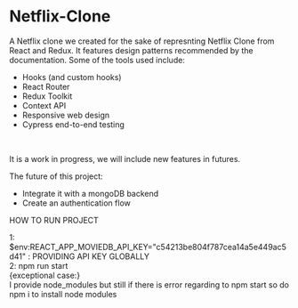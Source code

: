 # Netflix-Clone

A Netflix clone we created for the sake of represnting Netflix Clone from React and Redux. It features design
patterns recommended by the documentation. Some of the tools used include: <br />

- Hooks (and custom hooks)
- React Router
- Redux Toolkit
- Context API
- Responsive web design
- Cypress end-to-end testing

<br />

It is a work in progress, we will include new features in futures. <br />

The future of this project: <br />

- Integrate it with a mongoDB backend
- Create an authentication flow

HOW TO RUN PROJECT <br/>

1: $env:REACT_APP_MOVIEDB_API_KEY="c54213be804f787cea14a5e449ac5d41" : PROVIDING API KEY GLOBALLY <br/>
2: npm run start <br/>
{exceptional case:} <br/>
I provide node_modules but still if there is error regarding to npm start so do npm i to install node modules<br/>

